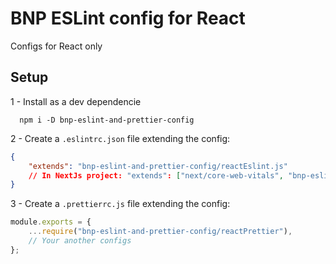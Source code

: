 # BNP ESLint config for React

Configs for React only

## Setup

1 - Install as a dev dependencie

```terminal
  npm i -D bnp-eslint-and-prettier-config
```

2 - Create a `.eslintrc.json` file extending the config:

```json
{
	"extends": "bnp-eslint-and-prettier-config/reactEslint.js"
	// In NextJs project: "extends": ["next/core-web-vitals", "bnp-eslint-and-prettier-config/reactEslint.js" ]
}
```

3 - Create a `.prettierrc.js` file extending the config:

```js
module.exports = {
	...require("bnp-eslint-and-prettier-config/reactPrettier"),
	// Your another configs
};
```
